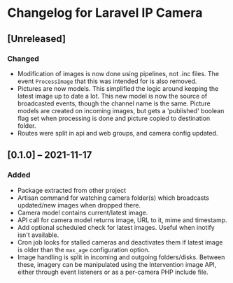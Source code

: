 # Changelog for Laravel IP Camera

## [Unreleased]
### Changed
- Modification of images is now done using pipelines, not .inc files.
  The event `ProcessImage` that this was intended for is also removed.
- Pictures are now models. This simplified the logic around keeping
  the latest image up to date a lot. This new model is now the source
  of broadcasted events, though the channel name is the same. Picture
  models are created on incoming images, but gets a 'published'
  boolean flag set when processing is done and picture copied to
  destination folder.
- Routes were split in api and web groups, and camera config updated.

## [0.1.0] – 2021-11-17

### Added
- Package extracted from other project
- Artisan command for watching camera folder(s) which broadcasts
  updated/new images when dropped there.
- Camera model contains current/latest image.
- API call for camera model returns image, URL to it, mime and timestamp.
- Add optional scheduled check for latest images. Useful when inotify
  isn't available.
- Cron job looks for stalled cameras and deactivates them if latest
  image is older than the `max_age` configuration option.
- Image handling is split in incoming and outgoing folders/disks.
  Between these, imagery can be manipulated using the Intervention
  image API, either through event listeners or as a per-camera PHP
  include file.
